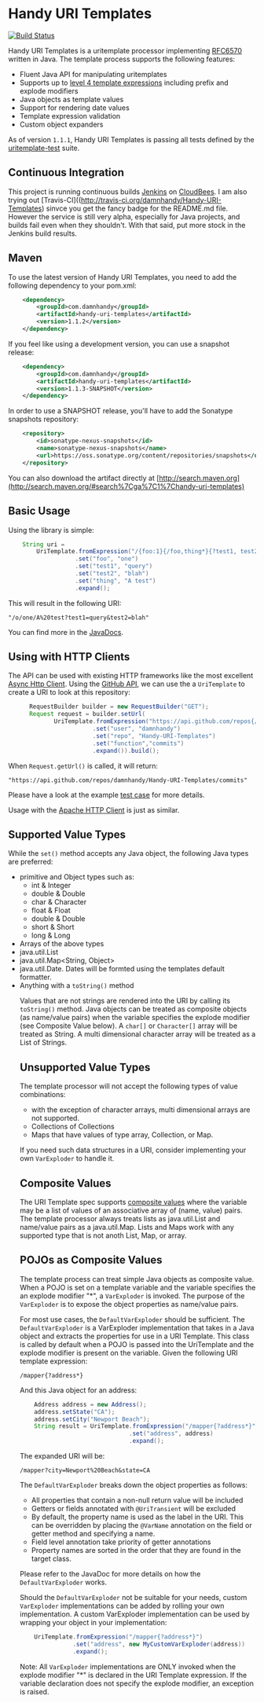# Handy URI Templates

[![Build Status](https://secure.travis-ci.org/damnhandy/Handy-URI-Templates.png?branch=master)](http://travis-ci.org/damnhandy/Handy-URI-Templates)

Handy URI Templates is a uritemplate processor implementing [RFC6570](http://tools.ietf.org/html/rfc6570) written in Java. The template process supports the following features:

* Fluent Java API for manipulating uritemplates 
* Supports up to [level 4 template expressions](http://tools.ietf.org/html/rfc6570#section-1.2) including prefix and explode modifiers
* Java objects as template values
* Support for rendering date values 
* Template expression validation
* Custom object expanders



As of version `1.1.1`, Handy URI Templates is passing all tests defined by the [uritemplate-test](https://github.com/uri-templates/uritemplate-test) suite.

## Continuous Integration 

This project is running continuous builds [Jenkins](http://jenkins-ci.org) on [CloudBees](https://damnhandy.ci.cloudbees.com/job/Handy-URI-Templates/). I am also trying out [Travis-CI]((http://travis-ci.org/damnhandy/Handy-URI-Templates) sinvce you get the fancy badge for the README.md file. However the service is still very alpha, especially for Java projects, and builds fail even when they shouldn't. With that said, put more stock in the Jenkins build results.

## Maven

To use the latest version of Handy URI Templates, you need to add the following dependency to your pom.xml:

```xml
	<dependency>
		<groupId>com.damnhandy</groupId>
		<artifactId>handy-uri-templates</artifactId>
		<version>1.1.2</version>
	</dependency>
```

If you feel like using a development version, you can use a snapshot release:

```xml
	<dependency>
		<groupId>com.damnhandy</groupId>
		<artifactId>handy-uri-templates</artifactId>
		<version>1.1.3-SNAPSHOT</version>
	</dependency>
```

In order to use a SNAPSHOT release, you'll have to add the Sonatype snapshots repository:

```xml
	<repository>
        <id>sonatype-nexus-snapshots</id>   
        <name>sonatype-nexus-snapshots</name>
		<url>https://oss.sonatype.org/content/repositories/snapshots</url>
    </repository>
```

You can also download the artifact directly at [http://search.maven.org](http://search.maven.org/#search%7Cga%7C1%7Chandy-uri-templates)
	
    
## Basic Usage

Using the library is simple:
	
```java
	String uri = 
		UriTemplate.fromExpression("/{foo:1}{/foo,thing*}{?test1, test2}")
				   .set("foo", "one")
				   .set("test1", "query")
				   .set("test2", "blah")
				   .set("thing", "A test")
				   .expand();
```

This will result in the following URI:

	"/o/one/A%20test?test1=query&test2=blah"
	
You can find more in the [JavaDocs](http://damnhandy.com/handy-uri-templates/apidocs/).

## Using with HTTP Clients

The API can be used with existing HTTP frameworks like the most excellent [Async Http Client](https://github.com/sonatype/async-http-client). Using the [GitHub API](http://developer.github.com/v3/repos/commits/), we can use the a `UriTemplate` to create a URI to look at this repository:

```java
	  RequestBuilder builder = new RequestBuilder("GET");
      Request request = builder.setUrl(
             UriTemplate.fromExpression("https://api.github.com/repos{/user,repo,function,id}")
                        .set("user", "damnhandy")
                        .set("repo", "Handy-URI-Templates")
                        .set("function","commits")
                        .expand()).build();
```

When `Request.getUrl()` is called, it will return:

	"https://api.github.com/repos/damnhandy/Handy-URI-Templates/commits"

Please have a look at the example [test case](https://github.com/damnhandy/Handy-URI-Templates/blob/master/src/test/java/com/damnhandy/uri/template/examples/TestGitHubApis.java) for more details.

Usage with the [Apache HTTP Client](http://hc.apache.org/httpcomponents-client-ga/index.html) is just as similar.

## Supported Value Types

While the `set()` method accepts any Java object, the following Java types are preferred:

* primitive and Object types such as:
  * int & Integer
  * double & Double
  * char & Character
  * float & Float
  * double & Double
  * short & Short
  * long & Long
* Arrays of the above types
* java.util.List<Object>
* java.util.Map<String, Object>	
* java.util.Date. Dates will be formted using the templates default formatter.
* Anything with a `toString()` method

Values that are not strings are rendered into the URI by calling its `toString()` method. Java objects can be treated as composite objects (as name/value pairs) when the variable specifies the explode modifier (see Composite Value below). A `char[]` or `Character[]` array will be treated as String. A multi dimensional character array will be treated as a List of Strings. 

## Unsupported Value Types

The template processor will not accept the following types of value combinations:

* with the exception of character arrays, multi dimensional arrays are not supported.
* Collections of Collections
* Maps that have values of type array, Collection, or Map.

If you need such data structures in a URI, consider implementing your own `VarExploder` to handle it. 

## Composite Values

The URI Template spec supports [composite values](http://tools.ietf.org/html/rfc6570#section-2.4.2) where the variable may be a list of values of an associative array of (name, value) pairs. The template processor always treats lists as java.util.List and name/value pairs as a java.util.Map. Lists and Maps work with any supported type that is not anoth List, Map, or array. 

## POJOs as Composite Values

The template process can treat simple Java objects as composite value. When a POJO is set on a template variable and the variable specifies the an explode modifier "*", a `VarExploder` is invoked. The purpose of the `VarExploder` is to expose the object properties as name/value pairs. 

For most use cases, the `DefaultVarExploder` should be sufficient. The `DefaultVarExploder` is a VarExploder implementation that takes in a Java object and extracts the properties for use in a URI Template. This class is called by default when a POJO is passed into the UriTemplate and the explode modifier is present on the variable. Given the following URI template expression:

	/mapper{?address*}
 
And this Java object for an address:

```java
	Address address = new Address();
	address.setState("CA");
	address.setCity("Newport Beach");
	String result = UriTemplate.fromExpression("/mapper{?address*}")
	                           .set("address", address)
	                           .expand();
```

The expanded URI will be:

	/mapper?city=Newport%20Beach&state=CA
 
The `DefaultVarExploder` breaks down the object properties as follows:

* All properties that contain a non-null return value will be included
* Getters or fields annotated with `@UriTransient` will be excluded 
* By default, the property name is used as the label in the URI. This can be overridden by placing the `@VarName` annotation on the field or getter method and specifying a name.
* Field level annotation take priority of getter annotations
* Property names are sorted in the order that they are found in the target class.

Please refer to the  JavaDoc for more details on how the `DefaultVarExploder` works.

Should the `DefaultVarExploder` not be suitable for your needs, custom `VarExploder` implementations can be added by rolling your own implementation. A custom VarExploder implementation can be used by wrapping your object in your implementation:

```java
	UriTemplate.fromExpression("/mapper{?address*}")
	           .set("address", new MyCustomVarExploder(address))
	           .expand();
```

Note: All `VarExploder` implementations are ONLY invoked when the explode modifier "*" is declared in the URI Template expression. If the variable declaration does not specify the explode modifier, an exception is raised.



